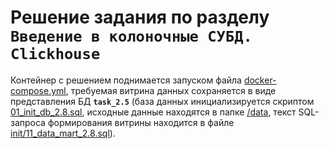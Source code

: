 # Решение задания по разделу ```Введение в колоночные СУБД. Clickhouse```

Контейнер с решением поднимается запуском файла [docker-compose.yml](docker-compose.yml), требуемая витрина данных сохраняется в виде представления БД **```task_2.5```** (база данных инициализируется скриптом [01_init_db_2.8.sql](init/01_init_db_2.8.sql), исходные данные находятся в папке [/data](Test_2.8/data), текст SQL-запроса формирования витрины находится в файле [init/11_data_mart_2.8.sql](init/11_data_mart_2.8.sql)).
